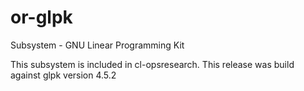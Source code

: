 # or-glpk
Subsystem - GNU Linear Programming Kit

This subsystem is included in cl-opsresearch.
This release was build against glpk version 4.5.2
